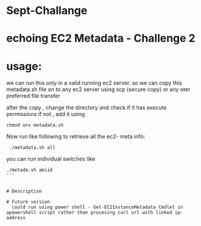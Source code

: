 # Sept-Challange
# echoing EC2 Metadata - Challenge 2

# usage:
 we can run this only in a valid running ec2 server.
 so we can copy this metadata.sh file on to any ec2 server using scp (secure copy) or any oter preferred file transfer

 after the copy , change the directory and check if it has execute permissions if not , add it using 
 ```
 chmod u+x metadata.sh

 ```

 Now run like following to retrieve all the ec2- meta info:
```
 ./metadata.sh all
```

you can run individual switches like  
```
./metada.sh amiid
'''


# Description

# Future version
  could run using power shell - Get-EC2InstanceMetadata Cmdlet in apowershell script rather than procesing curl url with linked ip-address

